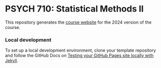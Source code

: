 # PSYCH 710: Statistical Methods II

This repository generates the [course website]() for the 2024 version of the course. 

### Local development

To set up a local development environment, clone your template repository and follow the GitHub Docs on [Testing your GitHub Pages site locally with Jekyll](https://docs.github.com/en/pages/setting-up-a-github-pages-site-with-jekyll/testing-your-github-pages-site-locally-with-jekyll).
